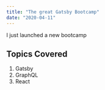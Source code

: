 ```yaml
---
title: "The great Gatsby Bootcamp"
date: "2020-04-11"
---
```


I just launched a new bootcamp

## Topics Covered 

1. Gatsby
2. GraphQL
3. React